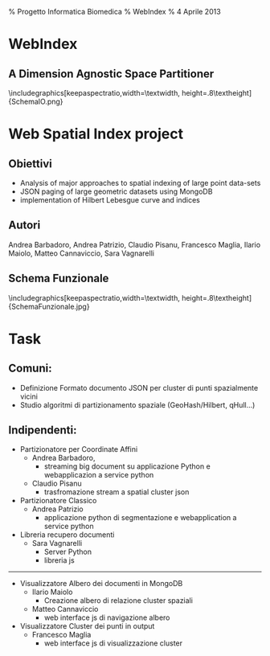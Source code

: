 % Progetto Informatica Biomedica
% WebIndex
% 4 Aprile 2013

# WebIndex

## A Dimension Agnostic Space Partitioner
\includegraphics[keepaspectratio,width=\textwidth, height=.8\textheight]{SchemaIO.png} 

# Web Spatial Index project

## Obiettivi

- Analysis of major approaches to spatial indexing of large point data-sets
- JSON paging of large geometric datasets using MongoDB
- implementation of Hilbert Lebesgue curve and indices

## Autori

Andrea Barbadoro, Andrea Patrizio, Claudio Pisanu, Francesco Maglia, Ilario Maiolo, Matteo Cannaviccio, Sara Vagnarelli

## Schema Funzionale
\includegraphics[keepaspectratio,width=\textwidth, height=.8\textheight]{SchemaFunzionale.jpg} 

# Task

## Comuni:

- Definizione Formato documento JSON per cluster di punti spazialmente vicini
- Studio algoritmi di partizionamento spaziale (GeoHash/Hilbert, qHull...)

## Indipendenti:
- Partizionatore per Coordinate Affini
    - Andrea Barbadoro,
    	- streaming big document su applicazione Python e webapplicazion a service python
    - Claudio Pisanu
    	- trasfromazione stream a spatial cluster json 
- Partizionatore Classico
    - Andrea Patrizio
    	- applicazione python di segmentazione e webapplication a service python
- Libreria recupero documenti
    - Sara Vagnarelli
    	- Server Python
    	- libreria js

---

- Visualizzatore Albero dei documenti in MongoDB
	- Ilario Maiolo
		- Creazione albero di relazione cluster spaziali 
	- Matteo Cannaviccio
		- web interface js di navigazione albero
- Visualizzatore Cluster dei punti in output
	- Francesco Maglia
		- web interface js di visualizzazione cluster
